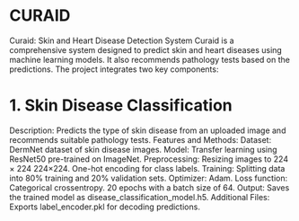 # CURAID
Curaid: Skin and Heart Disease Detection System
Curaid is a comprehensive system designed to predict skin and heart diseases using machine learning models. It also recommends pathology tests based on the predictions. The project integrates two key components:

# 1. Skin Disease Classification
Description: Predicts the type of skin disease from an uploaded image and recommends suitable pathology tests.
Features and Methods:
Dataset: DermNet dataset of skin disease images.
Model: Transfer learning using ResNet50 pre-trained on ImageNet.
Preprocessing:
Resizing images to 
224
×
224
224×224.
One-hot encoding for class labels.
Training:
Splitting data into 80% training and 20% validation sets.
Optimizer: Adam.
Loss function: Categorical crossentropy.
20 epochs with a batch size of 64.
Output: Saves the trained model as disease_classification_model.h5.
Additional Files: Exports label_encoder.pkl for decoding predictions.
